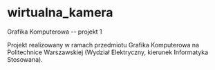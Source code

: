 # wirtualna_kamera
Grafika Komputerowa -- projekt 1

Projekt realizowany w ramach przedmiotu Grafika Komputerowa na Politechnice Warszawskiej (Wydział Elektryczny, kierunek Informatyka Stosowana).
